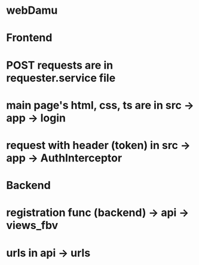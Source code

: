 # webDamu
# Frontend
# POST requests are in requester.service file
# main page's html, css, ts are in src -> app -> login
# request with header (token) in src -> app -> AuthInterceptor
# Backend
# registration func (backend) -> api -> views_fbv
# urls in api -> urls
